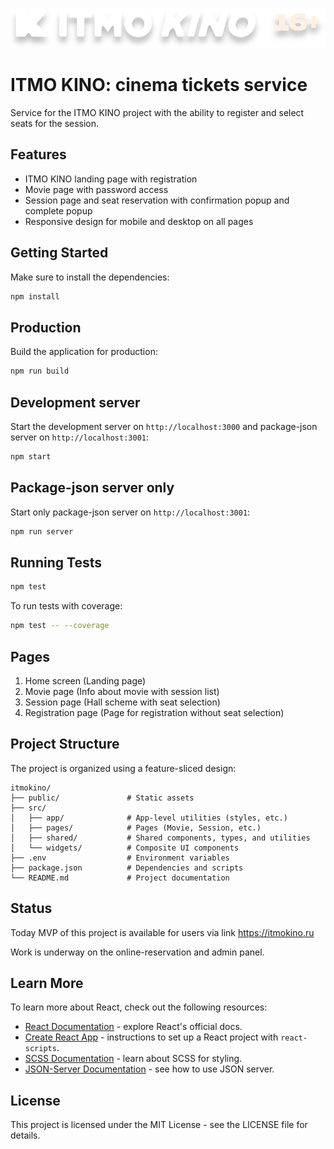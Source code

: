 ![Image alt](https://github.com/KoroLev2512/ITMO-kino/blob/main/public/icons/logo_horizontal.webp)
# ITMO KINO: cinema tickets service

Service for the ITMO KINO project with the ability to register and select seats for the session.

## Features

- ITMO KINO landing page with registration
- Movie page with password access
- Session page and seat reservation with confirmation popup and complete popup
- Responsive design for mobile and desktop on all pages

## Getting Started

Make sure to install the dependencies:

```bash
npm install
```

## Production

Build the application for production:

```bash
npm run build
```

## Development server

Start the development server on `http://localhost:3000` and package-json server on `http://localhost:3001`:

```bash
npm start
```

## Package-json server only

Start only package-json server on `http://localhost:3001`:

```bash
npm run server
```

## Running Tests

```bash
npm test
```

To run tests with coverage:
```bash
npm test -- --coverage
```

## Pages
1. Home screen (Landing page)
2. Movie page (Info about movie with session list)
3. Session page (Hall scheme with seat selection)
4. Registration page (Page for registration without seat selection)

## Project Structure

The project is organized using a feature-sliced design:

```
itmokino/
├── public/               # Static assets
├── src/
│   ├── app/              # App-level utilities (styles, etc.)
│   ├── pages/            # Pages (Movie, Session, etc.)
│   ├── shared/           # Shared components, types, and utilities
│   └── widgets/          # Composite UI components
├── .env                  # Environment variables
├── package.json          # Dependencies and scripts
└── README.md             # Project documentation
```

## Status

Today MVP of this project is available for users via link https://itmokino.ru

Work is underway on the online-reservation and admin panel.

## Learn More

To learn more about React, check out the following resources:

- [React Documentation](https://reactjs.org/docs/getting-started.html) - explore React's official docs.
- [Create React App](https://reactjs.org/docs/create-a-new-react-app.html) - instructions to set up a React project with `react-scripts`.
- [SCSS Documentation](https://sass-lang.com/documentation) - learn about SCSS for styling.
- [JSON-Server Documentation](https://github.com/typicode/json-server) - see how to use JSON server.

## License

This project is licensed under the MIT License - see the LICENSE file for details.


